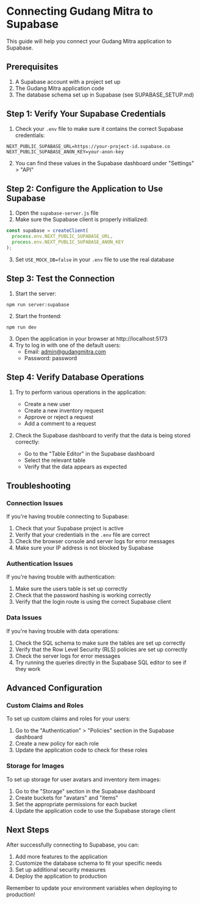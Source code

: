 # Connecting Gudang Mitra to Supabase

This guide will help you connect your Gudang Mitra application to Supabase.

## Prerequisites

1. A Supabase account with a project set up
2. The Gudang Mitra application code
3. The database schema set up in Supabase (see SUPABASE_SETUP.md)

## Step 1: Verify Your Supabase Credentials

1. Check your `.env` file to make sure it contains the correct Supabase credentials:

```
NEXT_PUBLIC_SUPABASE_URL=https://your-project-id.supabase.co
NEXT_PUBLIC_SUPABASE_ANON_KEY=your-anon-key
```

2. You can find these values in the Supabase dashboard under "Settings" > "API"

## Step 2: Configure the Application to Use Supabase

1. Open the `supabase-server.js` file
2. Make sure the Supabase client is properly initialized:

```javascript
const supabase = createClient(
  process.env.NEXT_PUBLIC_SUPABASE_URL,
  process.env.NEXT_PUBLIC_SUPABASE_ANON_KEY
);
```

3. Set `USE_MOCK_DB=false` in your `.env` file to use the real database

## Step 3: Test the Connection

1. Start the server:

```
npm run server:supabase
```

2. Start the frontend:

```
npm run dev
```

3. Open the application in your browser at http://localhost:5173
4. Try to log in with one of the default users:
   - Email: admin@gudangmitra.com
   - Password: password

## Step 4: Verify Database Operations

1. Try to perform various operations in the application:
   - Create a new user
   - Create a new inventory request
   - Approve or reject a request
   - Add a comment to a request

2. Check the Supabase dashboard to verify that the data is being stored correctly:
   - Go to the "Table Editor" in the Supabase dashboard
   - Select the relevant table
   - Verify that the data appears as expected

## Troubleshooting

### Connection Issues

If you're having trouble connecting to Supabase:

1. Check that your Supabase project is active
2. Verify that your credentials in the `.env` file are correct
3. Check the browser console and server logs for error messages
4. Make sure your IP address is not blocked by Supabase

### Authentication Issues

If you're having trouble with authentication:

1. Make sure the users table is set up correctly
2. Check that the password hashing is working correctly
3. Verify that the login route is using the correct Supabase client

### Data Issues

If you're having trouble with data operations:

1. Check the SQL schema to make sure the tables are set up correctly
2. Verify that the Row Level Security (RLS) policies are set up correctly
3. Check the server logs for error messages
4. Try running the queries directly in the Supabase SQL editor to see if they work

## Advanced Configuration

### Custom Claims and Roles

To set up custom claims and roles for your users:

1. Go to the "Authentication" > "Policies" section in the Supabase dashboard
2. Create a new policy for each role
3. Update the application code to check for these roles

### Storage for Images

To set up storage for user avatars and inventory item images:

1. Go to the "Storage" section in the Supabase dashboard
2. Create buckets for "avatars" and "items"
3. Set the appropriate permissions for each bucket
4. Update the application code to use the Supabase storage client

## Next Steps

After successfully connecting to Supabase, you can:

1. Add more features to the application
2. Customize the database schema to fit your specific needs
3. Set up additional security measures
4. Deploy the application to production

Remember to update your environment variables when deploying to production!
